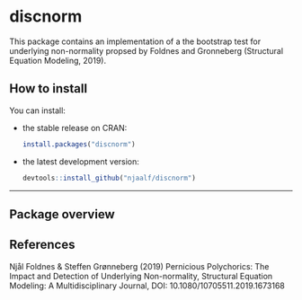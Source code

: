 discnorm
==========

This package contains an implementation of a the bootstrap test for underlying non-normality propsed by Foldnes and Gronneberg (Structural Equation Modeling, 2019).


How to install
--------------


You can install:

-   the stable release on CRAN:

    ``` r
    install.packages("discnorm")
    ```

-   the latest development version:

    ``` r
    devtools::install_github("njaalf/discnorm")
    ```

------------------------------------------------------------------------

Package overview
----------------




References
----------
Njål Foldnes & Steffen Grønneberg (2019) Pernicious Polychorics: The Impact and Detection of Underlying Non-normality, Structural Equation Modeling: A Multidisciplinary Journal, DOI: 10.1080/10705511.2019.1673168
